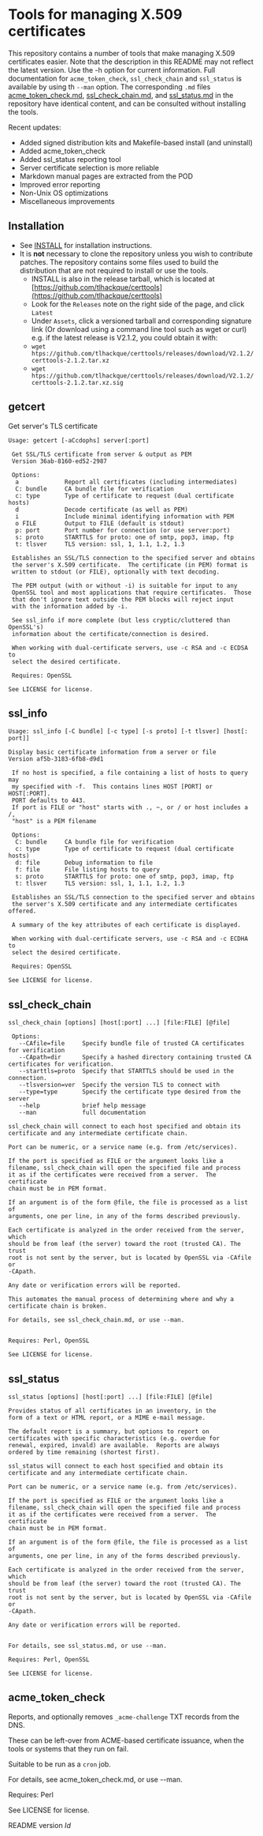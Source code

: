 # Tools for managing X.509 certificates

This repository contains a number of tools that make managing X.509
certificates easier.  Note that the description in this README may
not reflect the latest version.  Use the -h option for current
information.  Full documentation for `acme_token_check`, `ssl_check_chain` and `ssl_status`
is available by using th `--man` option.  The corresponding `.md` files
[acme_token_check.md](https://github.com/tlhackque/certtools/blob/master/acme_token_check.md),
[ssl_check_chain.md](https://github.com/tlhackque/certtools/blob/master/ssl_check_chain.md), and
[ssl_status.md](https://github.com/tlhackque/certtools/blob/master/ssl_status.md)
in the repository have identical content, and can be consulted without installing the tools.

Recent updates:

 - Added signed distribution kits and Makefile-based install (and uninstall)
 - Added acme_token_check
 - Added ssl_status reporting tool
 - Server certificate selection is more reliable
 - Markdown manual pages are extracted from the POD
 - Improved error reporting
 - Non-Unix OS optimizations
 - Miscellaneous improvements

## Installation

 - See [INSTALL](https://github.com/tlhackque/certtools/blob/master/INSTALL) for installation instructions.
 - It is **not** necessary to clone the repository unless you wish to contribute patches.  The repository contains some files used to build the distribution that are not required to install or use the tools.
   - INSTALL is also in the release tarball, which is located at [https://github.com/tlhackque/certtools](https://github.com/tlhackque/certtools)
   - Look for the `Releases` note on the right side of the page, and click `Latest`
   - Under `Assets`, click a versioned tarball and corresponding signature link
    (Or download using a command line tool such as wget or curl)
    e.g. if the latest release is V2.1.2, you could obtain it with:
    - `wget htps://github.com/tlhackque/certtools/releases/download/V2.1.2/certtools-2.1.2.tar.xz`
    - `wget htps://github.com/tlhackque/certtools/releases/download/V2.1.2/certtools-2.1.2.tar.xz.sig`

## getcert
Get server's TLS certificate

````
Usage: getcert [-aCcdophs] server[:port]

 Get SSL/TLS certificate from server & output as PEM
 Version 36ab-8160-ed52-2987

 Options:
  a             Report all certificates (including intermediates)
  C: bundle     CA bundle file for verification
  c: type       Type of certificate to request (dual certificate hosts)
  d             Decode certificate (as well as PEM)
  i             Include minimal identifying information with PEM
  o FILE        Output to FILE (default is stdout)
  p: port       Port number for connection (or use server:port)
  s: proto      STARTTLS for proto: one of smtp, pop3, imap, ftp
  t: tlsver     TLS version: ssl, 1, 1.1, 1.2, 1.3

 Establishes an SSL/TLS connection to the specified server and obtains
 the server's X.509 certificate.  The certificate (in PEM) format is
 written to stdout (or FILE), optionally with text decoding.

 The PEM output (with or without -i) is suitable for input to any
 OpenSSL tool and most applications that require certificates.  Those
 that don't ignore text outside the PEM blocks will reject input
 with the information added by -i.

 See ssl_info if more complete (but less cryptic/cluttered than OpenSSL's)
 information about the certificate/connection is desired.

 When working with dual-certificate servers, use -c RSA and -c ECDSA to
 select the desired certificate.

 Requires: OpenSSL

See LICENSE for license.
````

## ssl_info
````
Usage: ssl_info [-C bundle] [-c type] [-s proto] [-t tlsver] [host[: port]]

Display basic certificate information from a server or file
Version af5b-3183-6fb8-d9d1

 If no host is specified, a file containing a list of hosts to query may
 my specified with -f.  This contains lines HOST [PORT] or HOST[:PORT].
 PORT defaults to 443.
 If port is FILE or "host" starts with ., ~, or / or host includes a /,
 "host" is a PEM filename

 Options:
  C: bundle     CA bundle file for verification
  c: type       Type of certificate to request (dual certificate hosts)
  d: file       Debug information to file
  f: file       File listing hosts to query
  s: proto      STARTTLS for proto: one of smtp, pop3, imap, ftp
  t: tlsver     TLS version: ssl, 1, 1.1, 1.2, 1.3

 Establishes an SSL/TLS connection to the specified server and obtains
 the server's X.509 certificate and any intermediate certificates offered.

 A summary of the key attributes of each certificate is displayed.

 When working with dual-certificate servers, use -c RSA and -c ECDHA to
 select the desired certificate.

 Requires: OpenSSL

See LICENSE for license.
````

## ssl_check_chain
````
ssl_check_chain [options] [host[:port] ...] [file:FILE] [@file]

 Options:
   --CAfile=file     Specify bundle file of trusted CA certificates for verification
   --CApath=dir      Specify a hashed directory containing trusted CA certificates for verification.
   --starttls=proto  Specify that STARTTLS should be used in the connection.
   --tlsversion=ver  Specify the version TLS to connect with
   --type=type       Specify the certificate type desired from the server
   --help            brief help message
   --man             full documentation

ssl_check_chain will connect to each host specified and obtain its
certificate and any intermediate certificate chain.

Port can be numeric, or a service name (e.g. from /etc/services).

If the port is specified as FILE or the argument looks like a
filename, ssl_check_chain will open the specified file and process
it as if the certificates were received from a server.  The certificate
chain must be in PEM format.

If an argument is of the form @file, the file is processed as a list of
arguments, one per line, in any of the forms described previously.

Each certificate is analyzed in the order received from the server, which
should be from leaf (the server) toward the root (trusted CA). The trust
root is not sent by the server, but is located by OpenSSL via -CAfile or
-CApath.

Any date or verification errors will be reported.

This automates the manual process of determining where and why a
certificate chain is broken.

For details, see ssl_check_chain.md, or use --man.


Requires: Perl, OpenSSL

See LICENSE for license.
````

## ssl_status
````
ssl_status [options] [host[:port] ...] [file:FILE] [@file]

Provides status of all certificates in an inventory, in the
form of a text or HTML report, or a MIME e-mail message.

The default report is a summary, but options to report on
certificates with specific characteristics (e.g. overdue for
renewal, expired, invald) are available.  Reports are always
ordered by time remaining (shortest first).

ssl_status will connect to each host specified and obtain its
certificate and any intermediate certificate chain.

Port can be numeric, or a service name (e.g. from /etc/services).

If the port is specified as FILE or the argument looks like a
filename, ssl_check_chain will open the specified file and process
it as if the certificates were received from a server.  The certificate
chain must be in PEM format.

If an argument is of the form @file, the file is processed as a list of
arguments, one per line, in any of the forms described previously.

Each certificate is analyzed in the order received from the server, which
should be from leaf (the server) toward the root (trusted CA). The trust
root is not sent by the server, but is located by OpenSSL via -CAfile or
-CApath.

Any date or verification errors will be reported.


For details, see ssl_status.md, or use --man.

Requires: Perl, OpenSSL

See LICENSE for license.
````

## acme_token_check

Reports, and optionally removes `_acme-challenge` TXT records from the DNS.

These can be left-over from ACME-based certificate issuance, when the tools
or systems that they run on fail.

Suitable to be run as a `cron` job.

For details, see acme_token_check.md, or use --man.


Requires: Perl

See LICENSE for license.

README version $Id$
